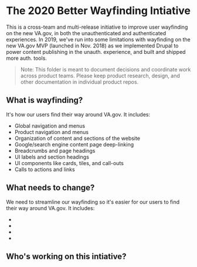 # The 2020 Better Wayfinding Intiative

This is a cross-team and multi-release initiative to improve user wayfinding on the new VA.gov, in both the unauthenticated and authenticated experiences. In 2019, we've run into some limitations with wayfinding on the new VA.gov MVP (launched in Nov. 2018) as we implemented Drupal to power content publishing in the unauth. experience, and built and shipped more auth. tools.

> Note: This folder is meant to document decisions and coordinate work across product teams. Please keep product research, design, and other documentation in individual product repos.

## What is wayfinding?

It's how our users find their way around VA.gov. It includes:

- Global navigation and menus
- Product navigation and menus
- Organization of content and sections of the website
- Google/search engine content page deep-linking
- Breadcrumbs and page headings
- UI labels and section headings
- UI components like cards, tiles, and call-outs
- Calls to actions and links

## What needs to change?

We need to streamline our wayfinding so it's easier for our users to find their way around VA.gov. It includes:

-
-
-
-

## Who's working on this intiative?


